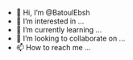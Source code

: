- 👋 Hi, I’m @BatoulEbsh
- 👀 I’m interested in ...
- 🌱 I’m currently learning ...
- 💞️ I’m looking to collaborate on ...
- 📫 How to reach me ...

<!---
BatoulEbsh/BatoulEbsh is a ✨ special ✨ repository because its `README.md` (this file) appears on your GitHub profile.
You can click the Preview link to take a look at your changes.
--->
